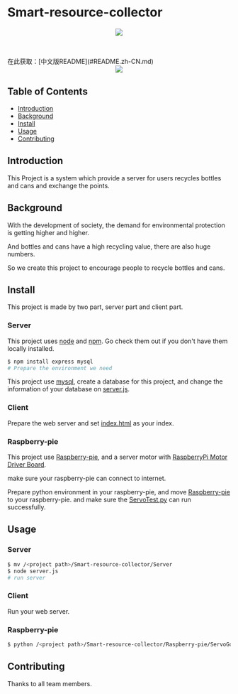 # Smart-resource-collector
<div style="text-align:center; margin-bottom: 30px; margin-top: 20px;">
  <img src="https://img.shields.io/badge/gitHub-MJU-brightgreen"/>
</div>
<br>在此获取：[中文版README](#README.zh-CN.md)
<div align="center">  
  <img  src="https://github-readme-streak-stats.herokuapp.com?user=1250285855&theme=onedark&date_format=M%20j%5B%2C%20Y%5D" />
</div>

## Table of Contents
- [Introduction](#introduction)
- [Background](#background)
- [Install](#install)
- [Usage](#usage)
- [Contributing](#contributing)

## Introduction
This Project is a system which provide a server for users recycles bottles and cans and exchange the points.
## Background
With the development of society, the demand for environmental protection is getting higher and higher.

And bottles and cans have a high recycling value, there are also huge numbers.

So we create this project to encourage people to recycle bottles and cans.
## Install
This project is made by two part, server part and client part.
  ### Server
  This project uses [node](http://nodejs.org) and [npm](https://npmjs.com). Go check them out if you don't have them locally installed.

  ```sh
  $ npm install express mysql
  # Prepare the environment we need
  ```

  This project use [mysql](https://www.mysql.com), create a database for this project, and change the information of your database on [server.js](#server.js).

  ### Client
  Prepare the web server and set [index.html](#index.html) as your index.

  ### Raspberry-pie
  This project use [Raspberry-pie](https://www.raspberrypi.com), and a server motor with [RaspberryPi Motor Driver Board](https://github.com/emakefun/RaspberryPi-MotorDriveBoard).

  make sure your raspberry-pie can connect to internet.

  Prepare python environment in your raspberry-pie, and move [Raspberry-pie](#raspberry-pie) to your raspberry-pie. and make sure the [ServoTest.py](#ServoTest.py) can run successfully.
## Usage

  ### Server

  ```sh
  $ mv /<project path>/Smart-resource-collector/Server
  $ node server.js
  # run server
  ```

  ### Client
  Run your web server.

  ### Raspberry-pie
  ```sh
  $ python /<project path>/Smart-resource-collector/Raspberry-pie/ServoGo.py
  ```
## Contributing
Thanks to all team members.